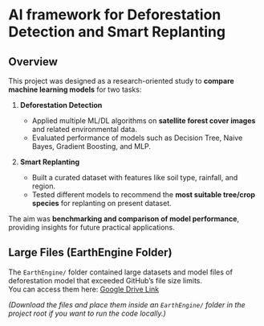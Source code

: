 # AI framework for Deforestation Detection and Smart Replanting

##  Overview
This project was designed as a research-oriented study to **compare machine learning models** for two tasks:

1. **Deforestation Detection**  
   - Applied multiple ML/DL algorithms on **satellite forest cover images** and related environmental data.  
   - Evaluated performance of models such as Decision Tree, Naive Bayes, Gradient Boosting, and MLP.

2. **Smart Replanting**  
   - Built a curated dataset with features like soil type, rainfall, and region.  
   - Tested different models to recommend the **most suitable tree/crop species** for replanting on present dataset.  

The aim was **benchmarking and comparison of model performance**, providing insights for future practical applications.

## Large Files (EarthEngine Folder)
The `EarthEngine/` folder contained large datasets and model files of deforestation model that exceeded GitHub’s file size limits.  
You can access them here: [Google Drive Link](https://drive.google.com/your-folder-link-here)

*(Download the files and place them inside an `EarthEngine/` folder in the project root if you want to run the code locally.)*

